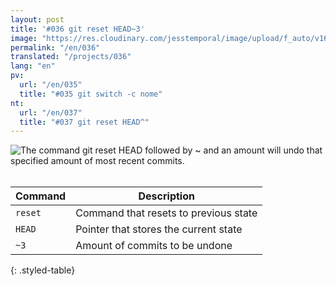 ```yaml
---
layout: post
title: '#036 git reset HEAD~3'
image: "https://res.cloudinary.com/jesstemporal/image/upload/f_auto/v1642878600/gitfichas/en/036/thumbnail_bxtddp.jpg"
permalink: "/en/036"
translated: "/projects/036"
lang: "en"
pv:
  url: "/en/035"
  title: "#035 git switch -c nome"
nt:
  url: "/en/037"
  title: "#037 git reset HEAD^"
---
```


<img alt="The command git reset HEAD followed by ~ and an amount will undo that specified amount of most recent commits." src="https://res.cloudinary.com/jesstemporal/image/upload/v1642878600/gitfichas/en/036/full_rkilqa.jpg"><br><br>

| Command | Description |
|---------|-------------|
| `reset` | Command that resets to previous state |
| `HEAD` | Pointer that stores the current state |
| `~3` | Amount of commits to be undone |
{: .styled-table}

<!--
<br>
You might also be interested in reading this article:

<a href="https://jtemporal.com/criando-um-novo-branch-e-mudando-pra-ele-com-um-comando/">
  <strong>Criando um novo branch e mudando pra ele com apenas um comando</strong>
</a>
-->